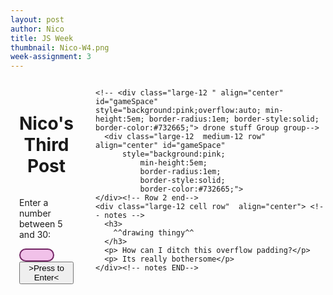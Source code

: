 ```yaml
---
layout: post
author: Nico
title: JS Week
thumbnail: Nico-W4.png
week-assignment: 3
---
```


<div class="grid-container" >
  <!--<div class="grid-x grid-padding-x" > this is my primary group-->
<div class="large-12 columns" >
    <div class="large-12 cell row" style = "padding: 1em;">
      <div class="large-12 cell row">
          <h1 align="center" > Nico's Third Post</h1>
      </div>
      <div class="large-12 cell row">
        <div class="large-4 medium-4 cell columns">
             <p>Enter a number between 5 and 30:</p>
        </div>
        <div class="large-3 medium-3 cell columns">
               <input id="gridSizeInputField" type="number" min="5" max="30" required
                   style="background:#f1c1e9;
                   border-radius:1em;
                   border-style:solid;
                   border-color:#732665;">
         </div>
         <div class="large-5 medium-5 cell columns">
               <button style="outline-color: #9d9d9e;" onClick="GridSizeEnterButton()"> >Press to Enter< </button>
         </div>
     </div> <!-- end input row-->
    </div><!-- Row 1 end-->

    <!-- <div class="large-12 " align="center" id="gameSpace" style="background:pink;overflow:auto; min-height:5em; border-radius:1em; border-style:solid; border-color:#732665;"> drone stuff Group group-->
      <div class="large-12  medium-12 row" align="center" id="gameSpace"
          style="background:pink;
              min-height:5em;
              border-radius:1em;
              border-style:solid;
              border-color:#732665;">
    </div><!-- Row 2 end-->
    <div class="large-12 cell row"  align="center"> <!-- notes -->
      <h3>
        ^^drawing thingy^^
      </h3>
      <p> How can I ditch this overflow padding?</p>
      <p> Its really bothersome</p>
    </div><!-- notes END-->
  </div><!-- grix x end-->
</div><!-- end container-->

<script>
    var gameDiv = document.getElementById("gameSpace");

    function GridSizeEnterButton() {
        var inPutObj = document.getElementById("gridSizeInputField");
        if (inPutObj.checkValidity() == false) {
            while (gameDiv.hasChildNodes()) {
                  gameDiv.removeChild(gameDiv.lastChild);
              }
            var ahahahGif = document.createElement("img");
                ahahahGif.setAttribute("src",'/img/nazel/nazel-3/Denis-jurasic-park-gif-ahahah.gif');
                ahahahGif.setAttribute("height", "100px");
                ahahahGif.setAttribute("width", "100px");
            var payAttention = document.createElement('p');
            payAttention.innerHTML ="follow the directions";
            document.getElementById("gameSpace").appendChild(ahahahGif);
            document.getElementById("gameSpace").appendChild(payAttention);


        } // end if
        else {
            while (gameDiv.hasChildNodes()) {
                  gameDiv.removeChild(gameDiv.lastChild);
              }//end while
            var inputGridSize = document.getElementById("gridSizeInputField").value;
            for (var i = 0; i<inputGridSize; i+=1){
              for (var j = 0; j<inputGridSize; j+=1){
                var cardDiv = document.createElement('canvas');
                //cardDiv.style.overflow= "auto";
                cardDiv.style.background= "black";
                cardDiv.style.width= "25px";
                cardDiv.style.height= "25px";
                var isDivClicked = document.createAttribute("data-wasclicked");
                isDivClicked.value = "off";
                cardDiv.setAttributeNode(isDivClicked)
                cardDiv.addEventListener("mouseenter",function(event){

                  let clickStatus = event.target.getAttribute('data-wasclicked');
                    if(clickStatus== "off"){
                      event.target.style.background = "#8bc5c5";
                    }
                    else{
                      event.target.style.background="#c1b52a";
                    }
                  }, false);
                cardDiv.addEventListener("mouseleave",function(event){
                    let clickStatus = event.target.getAttribute('data-wasclicked');
                    if(clickStatus == "off"){
                      event.target.style.background = "black";
                    }
                    else{
                      event.target.style.background= "#70c124";
                    }
                  }, false);
                cardDiv.addEventListener("click",function(event){
                  event.target.style.background= "#70c124";
                  let clickStatus = event.target.getAttribute('data-wasclicked');
                  if(event.target.dataset.wasclicked == "on"){
                    event.target.dataset.wasclicked = "off";
                  }
                  else{ event.target.dataset.wasclicked = "on";}
                }, false);

                gameDiv.appendChild(cardDiv);
              }
            }//end for grid
        }//end else
    }//end grid size function

</script>
